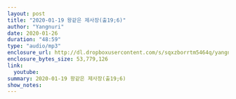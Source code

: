 ```yaml
---
layout: post
title: "2020-01-19 왕같은 제사장(출19;6)"
author: "Yangnuri"
date: 2020-01-26
duration: "48:59"
type: "audio/mp3"
enclosure_url: http://dl.dropboxusercontent.com/s/sqxzborrtm5464q/yangnurichurch200119.mp3
enclosure_bytes_size: 53,779,126
link:
  youtube: 
summary: 2020-01-19 왕같은 제사장(출19;6)
show_notes:
---
```


